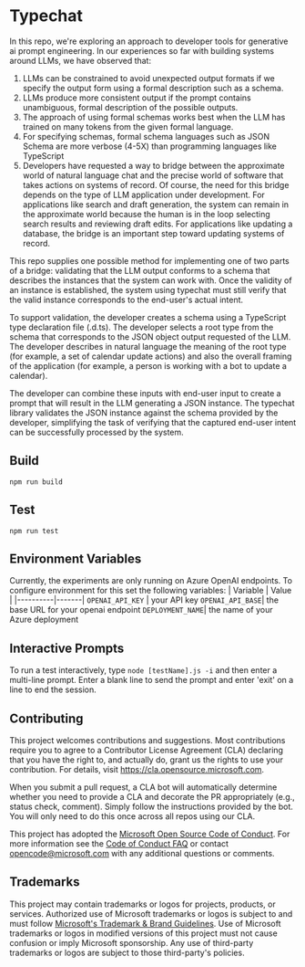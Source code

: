 # Typechat
In this repo, we're exploring an approach to developer tools for generative ai prompt engineering.  In our experiences so far with building systems around LLMs, we have observed that:
1. LLMs can be constrained to avoid unexpected output formats if we specify the output form using a formal description such as a schema.
2. LLMs produce more consistent output if the prompt contains unambiguous, formal description of the possible outputs.
3. The approach of using formal schemas works best when the LLM has trained on many tokens from the given formal language.
4. For specifying schemas, formal schema languages such as JSON Schema are more verbose (4-5X) than programming languages like TypeScript 
5. Developers have requested a way to bridge between the approximate world of natural language chat and the precise world of software that takes actions on systems of record. Of course, the need for this bridge depends on the type of LLM application under development. For applications like search and draft generation, the system can remain in the approximate world because the human is in the loop selecting search results and reviewing draft edits.  For applications like updating a database, the bridge is an important step toward updating systems of record. 

This repo supplies one possible method for implementing one of two parts of a bridge: validating that the LLM output conforms to a schema that describes the instances that the system can work with.  Once the validity of an instance is established, the system using typechat must still verify that the valid instance corresponds to the end-user's actual intent. 

To support validation, the developer creates a schema using a TypeScript type declaration file (.d.ts). The developer selects a root type from the schema that corresponds to the JSON object output requested of the LLM.  The developer describes in natural language the meaning of the root type (for example, a set of calendar update actions) and also the overall framing of the application (for example, a person is working with a bot to update a calendar).  

The developer can combine these inputs with end-user input to create a prompt that will result in the LLM generating a JSON instance. The typechat library validates the JSON instance against the schema provided by the developer, simplifying the task of verifying that the captured end-user intent can be successfully processed by the system. 
## Build
`npm run build`

## Test
`npm run test`

## Environment Variables
Currently, the experiments are only running on Azure OpenAI endpoints.  To configure environment for this set the following variables:
| Variable | Value |
|----------|-------|
`OPENAI_API_KEY` | your API key
`OPENAI_API_BASE`| the base URL for your openai endpoint
`DEPLOYMENT_NAME`| the name of your Azure deployment

## Interactive Prompts
To run a test interactively, type `node [testName].js -i` and then enter a multi-line prompt. Enter a blank line to send the prompt 
and enter 'exit' on a line to end the session.

## Contributing

This project welcomes contributions and suggestions.  Most contributions require you to agree to a
Contributor License Agreement (CLA) declaring that you have the right to, and actually do, grant us
the rights to use your contribution. For details, visit https://cla.opensource.microsoft.com.

When you submit a pull request, a CLA bot will automatically determine whether you need to provide
a CLA and decorate the PR appropriately (e.g., status check, comment). Simply follow the instructions
provided by the bot. You will only need to do this once across all repos using our CLA.

This project has adopted the [Microsoft Open Source Code of Conduct](https://opensource.microsoft.com/codeofconduct/).
For more information see the [Code of Conduct FAQ](https://opensource.microsoft.com/codeofconduct/faq/) or
contact [opencode@microsoft.com](mailto:opencode@microsoft.com) with any additional questions or comments.

## Trademarks

This project may contain trademarks or logos for projects, products, or services. Authorized use of Microsoft 
trademarks or logos is subject to and must follow 
[Microsoft's Trademark & Brand Guidelines](https://www.microsoft.com/en-us/legal/intellectualproperty/trademarks/usage/general).
Use of Microsoft trademarks or logos in modified versions of this project must not cause confusion or imply Microsoft sponsorship.
Any use of third-party trademarks or logos are subject to those third-party's policies.
